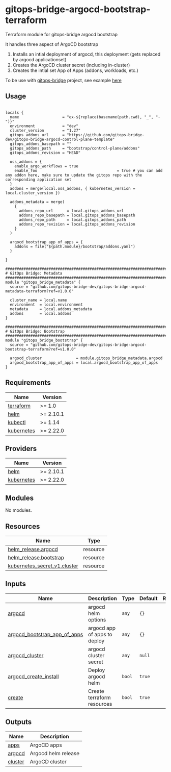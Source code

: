 # gitops-bridge-argocd-bootstrap-terraform
Terraform module for gitops-bridge argocd bootstrap

It handles three aspect of ArgoCD bootstrap
1. Installs an intial deployment of argocd, this deployment (gets replaced by argocd applicationset)
2. Creates the ArgoCD cluster secret (including in-cluster)
3. Creates the intial set App of Apps (addons, workloads, etc.)

To be use with [gitops-bridge](https://github.com/gitops-bridge-dev/) project, see example [here](https://github.com/gitops-bridge-dev/gitops-bridge/blob/main/argocd/iac/terraform/examples/eks/hello-world/main.tf)

## Usage

```hcl

locals {
  name                   = "ex-${replace(basename(path.cwd), "_", "-")}"
  environment            = "dev"
  cluster_version        = "1.27"
  gitops_addons_url      = "https://github.com/gitops-bridge-dev/gitops-bridge-argocd-control-plane-template"
  gitops_addons_basepath = ""
  gitops_addons_path     = "bootstrap/control-plane/addons"
  gitops_addons_revision = "HEAD"

  oss_addons = {
    enable_argo_workflows = true
    enable_foo                                   = true # you can add any addon here, make sure to update the gitops repo with the corresponding application set
  }
  addons = merge(local.oss_addons, { kubernetes_version = local.cluster_version })

  addons_metadata = merge(
    {
      addons_repo_url      = local.gitops_addons_url
      addons_repo_basepath = local.gitops_addons_basepath
      addons_repo_path     = local.gitops_addons_path
      addons_repo_revision = local.gitops_addons_revision
    }
  )

  argocd_bootstrap_app_of_apps = {
    addons = file("${path.module}/bootstrap/addons.yaml")
  }

}

###########################################################################
# GitOps Bridge: Metadata
###########################################################################
module "gitops_bridge_metadata" {
  source = "github.com/gitops-bridge-dev/gitops-bridge-argocd-metadata-terraform?ref=v1.0.0"

  cluster_name = local.name
  environment  = local.environment
  metadata     = local.addons_metadata
  addons       = local.addons
}

###########################################################################
# GitOps Bridge: Bootstrap
###########################################################################
module "gitops_bridge_bootstrap" {
  source = "github.com/gitops-bridge-dev/gitops-bridge-argocd-bootstrap-terraform?ref=v1.0.0"

  argocd_cluster               = module.gitops_bridge_metadata.argocd
  argocd_bootstrap_app_of_apps = local.argocd_bootstrap_app_of_apps
}

```

<!-- BEGINNING OF PRE-COMMIT-TERRAFORM DOCS HOOK -->
## Requirements

| Name | Version |
|------|---------|
| <a name="requirement_terraform"></a> [terraform](#requirement\_terraform) | >= 1.0 |
| <a name="requirement_helm"></a> [helm](#requirement\_helm) | >= 2.10.1 |
| <a name="requirement_kubectl"></a> [kubectl](#requirement\_kubectl) | >= 1.14 |
| <a name="requirement_kubernetes"></a> [kubernetes](#requirement\_kubernetes) | >= 2.22.0 |

## Providers

| Name | Version |
|------|---------|
| <a name="provider_helm"></a> [helm](#provider\_helm) | >= 2.10.1 |
| <a name="provider_kubernetes"></a> [kubernetes](#provider\_kubernetes) | >= 2.22.0 |

## Modules

No modules.

## Resources

| Name | Type |
|------|------|
| [helm_release.argocd](https://registry.terraform.io/providers/hashicorp/helm/latest/docs/resources/release) | resource |
| [helm_release.bootstrap](https://registry.terraform.io/providers/hashicorp/helm/latest/docs/resources/release) | resource |
| [kubernetes_secret_v1.cluster](https://registry.terraform.io/providers/hashicorp/kubernetes/latest/docs/resources/secret_v1) | resource |

## Inputs

| Name | Description | Type | Default | Required |
|------|-------------|------|---------|:--------:|
| <a name="input_argocd"></a> [argocd](#input\_argocd) | argocd helm options | `any` | `{}` | no |
| <a name="input_argocd_bootstrap_app_of_apps"></a> [argocd\_bootstrap\_app\_of\_apps](#input\_argocd\_bootstrap\_app\_of\_apps) | argocd app of apps to deploy | `any` | `{}` | no |
| <a name="input_argocd_cluster"></a> [argocd\_cluster](#input\_argocd\_cluster) | argocd cluster secret | `any` | `null` | no |
| <a name="input_argocd_create_install"></a> [argocd\_create\_install](#input\_argocd\_create\_install) | Deploy argocd helm | `bool` | `true` | no |
| <a name="input_create"></a> [create](#input\_create) | Create terraform resources | `bool` | `true` | no |

## Outputs

| Name | Description |
|------|-------------|
| <a name="output_apps"></a> [apps](#output\_apps) | ArgoCD apps |
| <a name="output_argocd"></a> [argocd](#output\_argocd) | Argocd helm release |
| <a name="output_cluster"></a> [cluster](#output\_cluster) | ArgoCD cluster |
<!-- END OF PRE-COMMIT-TERRAFORM DOCS HOOK -->
